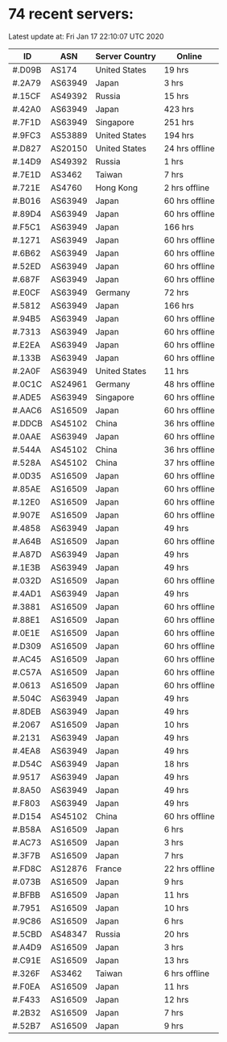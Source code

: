 # 74 recent servers:

Latest update at: Fri Jan 17 22:10:07 UTC 2020

| ID | ASN | Server Country | Online |
| -- | --- | -------------- | ------ |
| #.D09B | AS174 | United States | 19 hrs |
| #.2A79 | AS63949 | Japan | 3 hrs |
| #.15CF | AS49392 | Russia | 15 hrs |
| #.42A0 | AS63949 | Japan | 423 hrs |
| #.7F1D | AS63949 | Singapore | 251 hrs |
| #.9FC3 | AS53889 | United States | 194 hrs |
| #.D827 | AS20150 | United States | 24 hrs offline |
| #.14D9 | AS49392 | Russia | 1 hrs |
| #.7E1D | AS3462 | Taiwan | 7 hrs |
| #.721E | AS4760 | Hong Kong | 2 hrs offline |
| #.B016 | AS63949 | Japan | 60 hrs offline |
| #.89D4 | AS63949 | Japan | 60 hrs offline |
| #.F5C1 | AS63949 | Japan | 166 hrs |
| #.1271 | AS63949 | Japan | 60 hrs offline |
| #.6B62 | AS63949 | Japan | 60 hrs offline |
| #.52ED | AS63949 | Japan | 60 hrs offline |
| #.687F | AS63949 | Japan | 60 hrs offline |
| #.E0CF | AS63949 | Germany | 72 hrs |
| #.5812 | AS63949 | Japan | 166 hrs |
| #.94B5 | AS63949 | Japan | 60 hrs offline |
| #.7313 | AS63949 | Japan | 60 hrs offline |
| #.E2EA | AS63949 | Japan | 60 hrs offline |
| #.133B | AS63949 | Japan | 60 hrs offline |
| #.2A0F | AS63949 | United States | 11 hrs |
| #.0C1C | AS24961 | Germany | 48 hrs offline |
| #.ADE5 | AS63949 | Singapore | 60 hrs offline |
| #.AAC6 | AS16509 | Japan | 60 hrs offline |
| #.DDCB | AS45102 | China | 36 hrs offline |
| #.0AAE | AS63949 | Japan | 60 hrs offline |
| #.544A | AS45102 | China | 36 hrs offline |
| #.528A | AS45102 | China | 37 hrs offline |
| #.0D35 | AS16509 | Japan | 60 hrs offline |
| #.85AE | AS16509 | Japan | 60 hrs offline |
| #.12E0 | AS16509 | Japan | 60 hrs offline |
| #.907E | AS16509 | Japan | 60 hrs offline |
| #.4858 | AS63949 | Japan | 49 hrs |
| #.A64B | AS16509 | Japan | 60 hrs offline |
| #.A87D | AS63949 | Japan | 49 hrs |
| #.1E3B | AS63949 | Japan | 49 hrs |
| #.032D | AS16509 | Japan | 60 hrs offline |
| #.4AD1 | AS63949 | Japan | 49 hrs |
| #.3881 | AS16509 | Japan | 60 hrs offline |
| #.88E1 | AS16509 | Japan | 60 hrs offline |
| #.0E1E | AS16509 | Japan | 60 hrs offline |
| #.D309 | AS16509 | Japan | 60 hrs offline |
| #.AC45 | AS16509 | Japan | 60 hrs offline |
| #.C57A | AS16509 | Japan | 60 hrs offline |
| #.0613 | AS16509 | Japan | 60 hrs offline |
| #.504C | AS63949 | Japan | 49 hrs |
| #.8DEB | AS63949 | Japan | 49 hrs |
| #.2067 | AS16509 | Japan | 10 hrs |
| #.2131 | AS63949 | Japan | 49 hrs |
| #.4EA8 | AS63949 | Japan | 49 hrs |
| #.D54C | AS63949 | Japan | 18 hrs |
| #.9517 | AS63949 | Japan | 49 hrs |
| #.8A50 | AS63949 | Japan | 49 hrs |
| #.F803 | AS63949 | Japan | 49 hrs |
| #.D154 | AS45102 | China | 60 hrs offline |
| #.B58A | AS16509 | Japan | 6 hrs |
| #.AC73 | AS16509 | Japan | 3 hrs |
| #.3F7B | AS16509 | Japan | 7 hrs |
| #.FD8C | AS12876 | France | 22 hrs offline |
| #.073B | AS16509 | Japan | 9 hrs |
| #.BFBB | AS16509 | Japan | 11 hrs |
| #.7951 | AS16509 | Japan | 10 hrs |
| #.9C86 | AS16509 | Japan | 6 hrs |
| #.5CBD | AS48347 | Russia | 20 hrs |
| #.A4D9 | AS16509 | Japan | 3 hrs |
| #.C91E | AS16509 | Japan | 13 hrs |
| #.326F | AS3462 | Taiwan | 6 hrs offline |
| #.F0EA | AS16509 | Japan | 11 hrs |
| #.F433 | AS16509 | Japan | 12 hrs |
| #.2B32 | AS16509 | Japan | 7 hrs |
| #.52B7 | AS16509 | Japan | 9 hrs |

